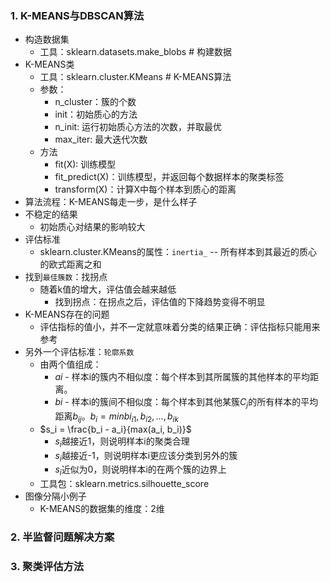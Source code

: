 ### 1. K-MEANS与DBSCAN算法
- 构造数据集
  - 工具：sklearn.datasets.make_blobs # 构建数据
- K-MEANS类
  - 工具：sklearn.cluster.KMeans # K-MEANS算法
  - 参数：
    - n_cluster：簇的个数
    - init：初始质心的方法
    - n_init: 运行初始质心方法的次数，并取最优
    - max_iter: 最大迭代次数
  - 方法
    - fit(X): 训练模型
    - fit_predict(X)：训练模型，并返回每个数据样本的聚类标签
    - transform(X)：计算X中每个样本到质心的距离
- 算法流程：K-MEANS每走一步，是什么样子 
- 不稳定的结果
  - 初始质心对结果的影响较大
- 评估标准
  - sklearn.cluster.KMeans的属性：`inertia_` -- 所有样本到其最近的质心的欧式距离之和
- 找到`最佳簇数`：找拐点
  - 随着k值的增大，评估值会越来越低
    - 找到拐点：在拐点之后，评估值的下降趋势变得不明显
- K-MEANS存在的问题
  - 评估指标的值小，并不一定就意味着分类的结果正确：评估指标只能用来参考
- 另外一个评估标准：`轮廓系数`
  - 由两个值组成：
    - $ai$ - 样本i的簇内不相似度：每个样本到其所属簇的其他样本的平均距离。
    - $bi$ - 样本i的簇间不相似度：每个样本到其他某簇$C_j$的所有样本的平均距离$b_{ij}$。$b_i=min{bi_{i1}, b_{i2}, ..., b_{ik}}$
  - $s_i = \frac{b_i - a_i}{max(a_i, b_i)}$
    - $s_i$越接近1，则说明样本i的聚类合理
    - $s_i$越接近-1，则说明样本i更应该分类到另外的簇
    - $s_i$近似为0，则说明样本i的在两个簇的边界上
  - 工具包：sklearn.metrics.silhouette_score
- 图像分隔小例子
  - K-MEANS的数据集的维度：2维

### 2. 半监督问题解决方案

### 3. 聚类评估方法
